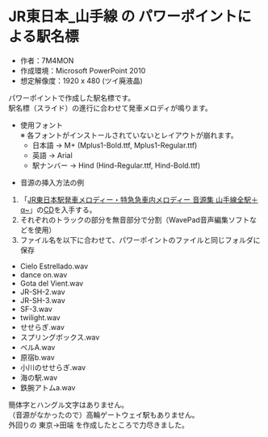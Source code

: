 # JR東日本_山手線 の パワーポイントによる駅名標


* 作者：7M4MON
* 作成環境：Microsoft PowerPoint 2010
* 想定解像度：1920 x 480 (ツイ廃液晶)

パワーポイントで作成した駅名標です。  
駅名標（スライド）の進行に合わせて発車メロディが鳴ります。  

- 使用フォント  
※ 各フォントがインストールされていないとレイアウトが崩れます。  
  - 日本語 → M+ (Mplus1-Bold.ttf, Mplus1-Regular.ttf)
  - 英語 → Arial
  - 駅ナンバー → Hind (Hind-Regular.ttf, Hind-Bold.ttf)

* 音源の挿入方法の例
1. 「[JR東日本駅発車メロディー・特急急車内メロディー 音源集 山手線全駅＋α~](https://www.billboard-japan.com/goods/detail/189803)」の[CD](
https://www.amazon.co.jp/dp/B0009G7BPW)を入手する。  
1. それぞれのトラックの部分を無音部分で分割（WavePad音声編集ソフトなどを使用）
1. ファイル名を以下に合わせて、パワーポイントのファイルと同じフォルダに保存

* Cielo Estrellado.wav
* dance on.wav
* Gota del Vient.wav
* JR-SH-2.wav
* JR-SH-3.wav
* SF-3.wav
* twilight.wav
* せせらぎ.wav
* スプリングボックス.wav
* ベルA.wav
* 原宿b.wav
* 小川のせせらぎ.wav
* 海の駅.wav
* 鉄腕アトムa.wav

簡体字とハングル文字はありません。  
（音源がなかったので）高輪ゲートウェイ駅もありません。  
外回りの 東京→田端 を作成したところで力尽きました。  


